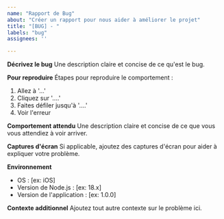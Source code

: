 ```yaml
---
name: "Rapport de Bug"
about: "Créer un rapport pour nous aider à améliorer le projet"
title: "[BUG] - "
labels: "bug"
assignees: ''

---
```


**Décrivez le bug**
Une description claire et concise de ce qu'est le bug.

**Pour reproduire**
Étapes pour reproduire le comportement :
1. Allez à '...'
2. Cliquez sur '....'
3. Faites défiler jusqu'à '....'
4. Voir l'erreur

**Comportement attendu**
Une description claire et concise de ce que vous vous attendiez à voir arriver.

**Captures d'écran**
Si applicable, ajoutez des captures d'écran pour aider à expliquer votre problème.

**Environnement**
 - OS : [ex: iOS]
 - Version de Node.js : [ex: 18.x]
 - Version de l'application : [ex: 1.0.0]

**Contexte additionnel**
Ajoutez tout autre contexte sur le problème ici.
